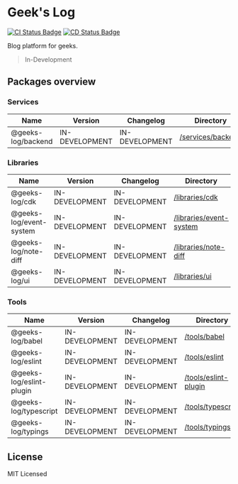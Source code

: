 # Geek's Log

[![CI Status Badge](https://github.com/seokju-na/geeks-log/workflows/Builds/badge.svg)](https://github.com/seokju-na/geeks-log/actions?query=workflow%3ABuilds)
[![CD Status Badge](https://github.com/seokju-na/geeks-log/workflows/Releases/badge.svg)](https://github.com/seokju-na/geeks-log/actions?query=workflow%3AReleases)

Blog platform for geeks.

> In-Development

## Packages overview

### Services

<!-- the table below was generated using the ./repo-scripts/repo-toolbox script -->

| Name               | Version        | Changelog      | Directory                                |
| ------------------ | -------------- | -------------- | ---------------------------------------- |
| @geeks-log/backend | IN-DEVELOPMENT | IN-DEVELOPMENT | [/services/backend](./services/backend/) |

### Libraries

| Name                    | Version        | Changelog      | Directory                                            |
| ----------------------- | -------------- | -------------- | ---------------------------------------------------- |
| @geeks-log/cdk          | IN-DEVELOPMENT | IN-DEVELOPMENT | [/libraries/cdk](./libraries/cdk/)                   |
| @geeks-log/event-system | IN-DEVELOPMENT | IN-DEVELOPMENT | [/libraries/event-system](./libraries/event-system/) |
| @geeks-log/note-diff    | IN-DEVELOPMENT | IN-DEVELOPMENT | [/libraries/note-diff](./libraries/note-diff/)       |
| @geeks-log/ui           | IN-DEVELOPMENT | IN-DEVELOPMENT | [/libraries/ui](./libraries/ui/)                     |

### Tools

| Name                     | Version        | Changelog      | Directory                                      |
| ------------------------ | -------------- | -------------- | ---------------------------------------------- |
| @geeks-log/babel         | IN-DEVELOPMENT | IN-DEVELOPMENT | [/tools/babel](./tools/babel)                  |
| @geeks-log/eslint        | IN-DEVELOPMENT | IN-DEVELOPMENT | [/tools/eslint](./tools/eslint)                |
| @geeks-log/eslint-plugin | IN-DEVELOPMENT | IN-DEVELOPMENT | [/tools/eslint-plugin](./tools/eslint-plugin)  |
| @geeks-log/typescript    | IN-DEVELOPMENT | IN-DEVELOPMENT | [/tools/typescript](./tools/eslint-typescript) |
| @geeks-log/typings       | IN-DEVELOPMENT | IN-DEVELOPMENT | [/tools/typings](./tools/eslint-typings)       |

## License

MIT Licensed
